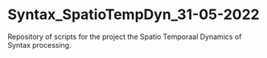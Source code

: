 # Syntax_SpatioTempDyn_31-05-2022
Repository of scripts for the project the Spatio Temporaal Dynamics of Syntax processing. 
